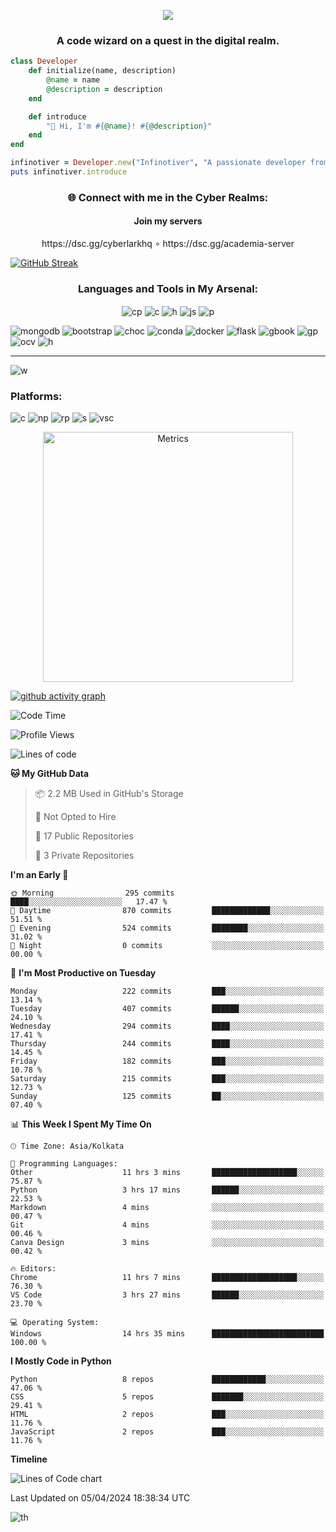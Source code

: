 
<p align="center">
 <img src="https://capsule-render.vercel.app/api?&color=timeGradient&height=400&section=header&text=Hi%20I%20am%20Infinotiver!&desc=A%20Passionate%20developer%20from%20Digital%20Odyssey&fontSize=50&animation=twinkling&type=waving" align="center">
</p>
<h3 align="center">A code wizard on a quest in the digital realm.</h3>



```ruby
class Developer
    def initialize(name, description)
        @name = name
        @description = description
    end

    def introduce
        "💎 Hi, I'm #{@name}! #{@description}"
    end
end

infinotiver = Developer.new("Infinotiver", "A passionate developer from Digital Odyssey")
puts infinotiver.introduce

```

<h3 align="center">🌐 Connect with me in the Cyber Realms:</h3>

<H4 align="center">Join my servers </H4>
 <p align="center">
  https://dsc.gg/cyberlarkhq 
  ∘
   https://dsc.gg/academia-server

</p>

<a href="https://git.io/streak-stats" align="center"><img src="https://github-readme-streak-stats.herokuapp.com?user=infinotiver&theme=neon-dark&border_radius=5&date_format=j%20M%5B%20Y%5D&&card_width=500&background=45%2C030812%2C150317" alt="GitHub Streak" align="center"></a>
<h3 align="center">Languages and Tools in My Arsenal:</h3>
<p style="text-align: center;">
 
<img src="https://img.shields.io/badge/C%2B%2B-00599C?style=for-the-badge&amp;logo=c%2B%2B&amp;logoColor=white" alt="cp" align="center">
<img src="https://img.shields.io/badge/CSS3-1572B6?style=for-the-badge&amp;logo=css3&amp;logoColor=white" alt="c" align="center">
<img src="https://img.shields.io/badge/HTML5-E34F26?style=for-the-badge&amp;logo=html5&amp;logoColor=white" alt="h" align="center">
<img src="https://img.shields.io/badge/JavaScript-323330?style=for-the-badge&amp;logo=javascript&amp;logoColor=F7DF1E" alt="js"align="center">
<img src="https://img.shields.io/badge/Python-FFD43B?style=for-the-badge&amp;logo=python&amp;logoColor=blue" alt="p" align="center">

</p>


![mongodb](https://img.shields.io/badge/MongoDB-4EA94B?style=for-the-badge&logo=mongodb&logoColor=white)
![bootstrap](https://img.shields.io/badge/Bootstrap-563D7C?style=for-the-badge&logo=bootstrap&logoColor=white)
![choc](https://img.shields.io/badge/Chocolatey-80B5E3?style=for-the-badge&logo=chocolatey&logoColor=fff)
![conda](https://img.shields.io/badge/conda-342B029.svg?&style=for-the-badge&logo=anaconda&logoColor=white)
![docker](https://img.shields.io/badge/Docker-2CA5E0?style=for-the-badge&logo=docker&logoColor=white)
![flask](https://img.shields.io/badge/Flask-000000?style=for-the-badge&logo=flask&logoColor=white)
![gbook](https://img.shields.io/badge/GitBook-7B36ED?style=for-the-badge&logo=gitbook&logoColor=white)
![gp](https://img.shields.io/badge/GitHub%20Pages-222222?style=for-the-badge&logo=GitHub%20Pages&logoColor=white)
![ocv](https://img.shields.io/badge/OpenCV-27338e?style=for-the-badge&logo=OpenCV&logoColor=white)
![h](https://img.shields.io/badge/HackTheBox-111927?style=for-the-badge&logo=Hack%20The%20Box&logoColor=9FEF00)

___

![w](https://img.shields.io/badge/Windows-0078D6?style=for-the-badge&logo=windows&logoColor=white)

<h3 align="left">Platforms:</h3>

![c](https://img.shields.io/badge/Colab-F9AB00?style=for-the-badge&logo=googlecolab&color=525252)
![np](https://img.shields.io/badge/Notepad++-90E59A.svg?style=for-the-badge&logo=notepad%2B%2B&logoColor=black)
![rp](https://img.shields.io/badge/replit-667881?style=for-the-badge&logo=replit&logoColor=white)
![s](https://img.shields.io/badge/Spyder%20Ide-FF0000?style=for-the-badge&logo=spyder%20ide&logoColor=white)
![vsc](https://img.shields.io/badge/VSCode-0078D4?style=for-the-badge&logo=visual%20studio%20code&logoColor=white)

<p align="center"><img src="/github-metrics.svg" alt="Metrics" width="400"></p>

[![github activity graph](https://github-readme-activity-graph.vercel.app/graph?username=infinotiver&theme=github-compact)](https://github.com/ashutosh00710/github-readme-activity-graph)
<!--START_SECTION:waka-->
![Code Time](http://img.shields.io/badge/Code%20Time-388%20hrs%2051%20mins-blue)

![Profile Views](http://img.shields.io/badge/Profile%20Views-2-blue)

![Lines of code](https://img.shields.io/badge/From%20Hello%20World%20I%27ve%20Written-3.6%20million%20lines%20of%20code-blue)

**🐱 My GitHub Data** 

> 📦 2.2 MB Used in GitHub's Storage 
 > 
> 🚫 Not Opted to Hire
 > 
> 📜 17 Public Repositories 
 > 
> 🔑 3 Private Repositories 
 > 
**I'm an Early 🐤** 

```text
🌞 Morning                295 commits         ████░░░░░░░░░░░░░░░░░░░░░   17.47 % 
🌆 Daytime                870 commits         █████████████░░░░░░░░░░░░   51.51 % 
🌃 Evening                524 commits         ████████░░░░░░░░░░░░░░░░░   31.02 % 
🌙 Night                  0 commits           ░░░░░░░░░░░░░░░░░░░░░░░░░   00.00 % 
```
📅 **I'm Most Productive on Tuesday** 

```text
Monday                   222 commits         ███░░░░░░░░░░░░░░░░░░░░░░   13.14 % 
Tuesday                  407 commits         ██████░░░░░░░░░░░░░░░░░░░   24.10 % 
Wednesday                294 commits         ████░░░░░░░░░░░░░░░░░░░░░   17.41 % 
Thursday                 244 commits         ████░░░░░░░░░░░░░░░░░░░░░   14.45 % 
Friday                   182 commits         ███░░░░░░░░░░░░░░░░░░░░░░   10.78 % 
Saturday                 215 commits         ███░░░░░░░░░░░░░░░░░░░░░░   12.73 % 
Sunday                   125 commits         ██░░░░░░░░░░░░░░░░░░░░░░░   07.40 % 
```


📊 **This Week I Spent My Time On** 

```text
🕑︎ Time Zone: Asia/Kolkata

💬 Programming Languages: 
Other                    11 hrs 3 mins       ███████████████████░░░░░░   75.87 % 
Python                   3 hrs 17 mins       ██████░░░░░░░░░░░░░░░░░░░   22.53 % 
Markdown                 4 mins              ░░░░░░░░░░░░░░░░░░░░░░░░░   00.47 % 
Git                      4 mins              ░░░░░░░░░░░░░░░░░░░░░░░░░   00.46 % 
Canva Design             3 mins              ░░░░░░░░░░░░░░░░░░░░░░░░░   00.42 % 

🔥 Editors: 
Chrome                   11 hrs 7 mins       ███████████████████░░░░░░   76.30 % 
VS Code                  3 hrs 27 mins       ██████░░░░░░░░░░░░░░░░░░░   23.70 % 

💻 Operating System: 
Windows                  14 hrs 35 mins      █████████████████████████   100.00 % 
```

**I Mostly Code in Python** 

```text
Python                   8 repos             ████████████░░░░░░░░░░░░░   47.06 % 
CSS                      5 repos             ███████░░░░░░░░░░░░░░░░░░   29.41 % 
HTML                     2 repos             ███░░░░░░░░░░░░░░░░░░░░░░   11.76 % 
JavaScript               2 repos             ███░░░░░░░░░░░░░░░░░░░░░░   11.76 % 
```



**Timeline**

![Lines of Code chart](https://raw.githubusercontent.com/infinotiver/infinotiver/main/assets/bar_graph.png)


 Last Updated on 05/04/2024 18:38:34 UTC
<!--END_SECTION:waka-->

![th](https://capsule-render.vercel.app/api?type=rect&color=gradient&text=Thank%20For%20Your%20Time&fontAlign=30&fontSize=30&textBg=true)
